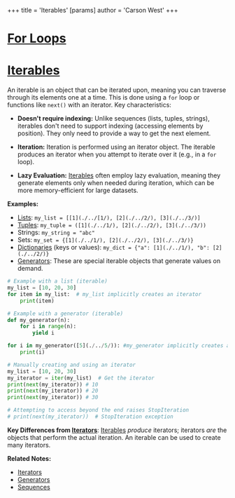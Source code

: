 +++
 title = 'Iterables'
[params]
	author = 'Carson West'
+++
# [For Loops](./../for-loops/)
# [Iterables](./../iterables/) 
An iterable is an object that can be iterated upon, meaning you can traverse through its elements one at a time.  This is done using a `for` loop or functions like `next()` with an iterator.  Key characteristics:

* **Doesn't require indexing:** Unlike sequences (lists, tuples, strings), iterables don't need to support indexing (accessing elements by position). They only need to provide a way to get the next element.

* **Iteration:**  Iteration is performed using an iterator object.  The iterable produces an iterator when you attempt to iterate over it (e.g., in a `for` loop).

* **Lazy Evaluation:**  [Iterables](./../iterables/) often employ lazy evaluation, meaning they generate elements only when needed during iteration, which can be more memory-efficient for large datasets.

**Examples:**

* [Lists](./../lists/): `my_list = [[1](./../[1/), [2](./../2/), [3](./../3/)]`
* [Tuples](./../tuples/): `my_tuple = ([1](./../1/), [2](./../2/), [3](./../3/))`
* Strings: `my_string = "abc"`
* Sets: `my_set = {[1](./../1/), [2](./../2/), [3](./../3/)}`
* [Dictionaries](./../dictionaries/) (keys or values): `my_dict = {"a": [1](./../1/), "b": [2](./../2/)}`
* [Generators](./../generators/):  These are special iterable objects that generate values on demand.

```python
# Example with a list (iterable)
my_list = [10, 20, 30]
for item in my_list:  # my_list implicitly creates an iterator
    print(item)

# Example with a generator (iterable)
def my_generator(n):
    for i in range(n):
        yield i

for i in my_generator([5](./../5/)): #my_generator implicitly creates an iterator
    print(i)

# Manually creating and using an iterator
my_list = [10, 20, 30]
my_iterator = iter(my_list)  # Get the iterator
print(next(my_iterator)) # 10
print(next(my_iterator)) # 20
print(next(my_iterator)) # 30

# Attempting to access beyond the end raises StopIteration
# print(next(my_iterator))  # StopIteration exception

```

**Key Differences from [Iterators](./../iterators/)**: [Iterables](./../iterables/) *produce* iterators; iterators *are* the objects that perform the actual iteration.  An iterable can be used to create many iterators.

**Related Notes:**

* [Iterators](./../iterators/)
* [Generators](./../generators/)
* [Sequences](./../sequences/)

